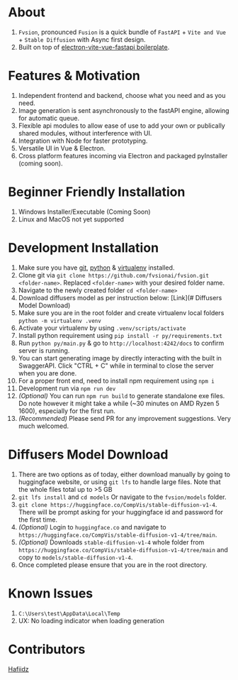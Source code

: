 # About

1. `Fvsion`, pronounced `Fusion` is a quick bundle of `FastAPI` + `Vite and Vue` + `Stable Diffusion` with Async first design.
1. Built on top of [electron-vite-vue-fastapi boilerplate](https://github.com/Hafiidz/electron-vite-vue-fastapi).

# Features & Motivation
1. Independent frontend and backend, choose what you need and as you need.
1. Image generation is sent asynchronously to the fastAPI engine, allowing for automatic queue.
1. Flexible api modules to allow ease of use to add your own or publically shared modules, without interference with UI.
1. Integration with Node for faster prototyping.
1. Versatile UI in Vue & Electron.
1. Cross platform features incoming via Electron and packaged pyInstaller (coming soon).

# Beginner Friendly Installation 
1. Windows Installer/Executable (Coming Soon)
1. Linux and MacOS not yet supported

# Development Installation
1. Make sure you have [git](https://git-scm.com/downloads), [python](https://www.python.org/downloads/) & [virtualenv](https://pypi.org/project/virtualenv/) installed.
1. Clone git via `git clone https://github.com/fvsionai/fvsion.git <folder-name>`. Replaced `<folder-name>` with your desired folder name.
1. Navigate to the newly created folder `cd <folder-name>`
1. Download diffusers model as per instruction below: [Link](# Diffusers Model Download)
1. Make sure you are in the root folder and create virtualenv local folders `python -m virtualenv .venv`
1. Activate your virtualenv by using `.venv/scripts/activate` 
1. Install python requirement using `pip install -r py/requirements.txt`
1. Run `python py/main.py` & go to `http://localhost:4242/docs` to confirm server is running. 
1. You can start generating image by directly interacting with the built in SwaggerAPI. Click "CTRL + C" while in terminal to close the server when you are done.
1. For a proper front end, need to install npm requirement using `npm i`
1. Development run via `npm run dev`
1. _(Optional)_ You can run `npm run build` to generate standalone exe files. Do note however it might take a while (~30 minutes on AMD Ryzen 5 1600), especially for the first run.
1. _(Recommended)_ Please send PR for any improvement suggestions. Very much welcomed.

# Diffusers Model Download
1. There are two options as of today, either download manually by going to huggingface website, or using `git lfs` to handle large files. Note that the whole files total up to >5 GB
1. `git lfs install` and `cd models` Or navigate to the `fvsion/models` folder.
1. `git clone https://huggingface.co/CompVis/stable-diffusion-v1-4`. There will be prompt asking for your huggingface id and password for the first time.
1. _(Optional)_ Login to `huggingface.co` and navigate to `https://huggingface.co/CompVis/stable-diffusion-v1-4/tree/main`.
1. _(Optional)_ Downloads `stable-diffusion-v1-4` whole folder from `https://huggingface.co/CompVis/stable-diffusion-v1-4/tree/main` and copy to `models/stable-diffusion-v1-4`.
1. Once completed please ensure that you are in the root directory.

# Known Issues
1. `C:\Users\test\AppData\Local\Temp`
1. UX: No loading indicator when loading generation 

# Contributors

[Hafiidz](https://github.com/Hafiidz/)



